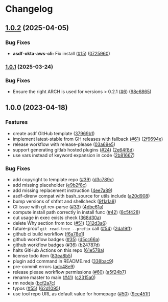# Changelog

## [1.0.2](https://github.com/bennythejudge/asdf-plugin-okta-aws-cli/compare/v1.0.1...v1.0.2) (2025-04-05)


### Bug Fixes

* **asdf-okta-aws-cli:** Fix install ([#15](https://github.com/bennythejudge/asdf-plugin-okta-aws-cli/issues/15)) ([0725960](https://github.com/bennythejudge/asdf-plugin-okta-aws-cli/commit/072596035a5a544dd4b55c2b0e321b0853bcc3d2))

### [1.0.1](https://www.github.com/bennythejudge/asdf-plugin-okta-aws-cli/compare/v1.0.0...v1.0.1) (2025-03-24)


### Bug Fixes

* Ensure the right ARCH is used for versions > 0.2.1 ([#6](https://www.github.com/bennythejudge/asdf-plugin-okta-aws-cli/issues/6)) ([98e6865](https://www.github.com/bennythejudge/asdf-plugin-okta-aws-cli/commit/98e68659331c07b96f6983ff2a4dc6ffb4d35927))

## 1.0.0 (2023-04-18)


### Features

* create asdf GitHub template ([37969b1](https://www.github.com/bennythejudge/asdf-plugin-okta-aws-cli/commit/37969b197bba95f2e7a6c7f84bd57fb24c7af9d9))
* implement latest-stable from GH releases with fallback ([#61](https://www.github.com/bennythejudge/asdf-plugin-okta-aws-cli/issues/61)) ([2f9694e](https://www.github.com/bennythejudge/asdf-plugin-okta-aws-cli/commit/2f9694e5753dd76accde9afdc3fdfb37fb20e22f))
* release workflow with release-please ([03a69e5](https://www.github.com/bennythejudge/asdf-plugin-okta-aws-cli/commit/03a69e58a8f3cfd8481deb08d094c5efc55316d9))
* support generating gitlab hosted plugins ([#24](https://www.github.com/bennythejudge/asdf-plugin-okta-aws-cli/issues/24)) ([2e64f8d](https://www.github.com/bennythejudge/asdf-plugin-okta-aws-cli/commit/2e64f8df0c007e0eeae0876312643963e3957f2a))
* use vars instead of keyword expansion in code ([2b81667](https://www.github.com/bennythejudge/asdf-plugin-okta-aws-cli/commit/2b81667111e890ca1d8e59b221c38b0cacbdcc82))


### Bug Fixes

* add copyright to template repo ([#39](https://www.github.com/bennythejudge/asdf-plugin-okta-aws-cli/issues/39)) ([d3c789c](https://www.github.com/bennythejudge/asdf-plugin-okta-aws-cli/commit/d3c789c0e6dad4fae401c98d885bb9781a42788d))
* add missing placeholder ([e9b2f8c](https://www.github.com/bennythejudge/asdf-plugin-okta-aws-cli/commit/e9b2f8c88dbec4730d0ad0ed49ebc50b49be2184))
* add missing replacement instruction ([4ee7a89](https://www.github.com/bennythejudge/asdf-plugin-okta-aws-cli/commit/4ee7a89596b81a4b34ae01097da3409454055dd2))
* asdf-direnv compat with bash_source for utils include ([a20d908](https://www.github.com/bennythejudge/asdf-plugin-okta-aws-cli/commit/a20d908d93f7810d7ab664c0fcffd9b6b4c07637))
* bump versions of shfmt and shellcheck ([9f1a1a8](https://www.github.com/bennythejudge/asdf-plugin-okta-aws-cli/commit/9f1a1a8db9ddbda1f39f933bd0e802c665f5ab5f))
* CI issue with git rev-parse ([#33](https://www.github.com/bennythejudge/asdf-plugin-okta-aws-cli/issues/33)) ([4dbe61a](https://www.github.com/bennythejudge/asdf-plugin-okta-aws-cli/commit/4dbe61aa8c829ead34d9dcec78f257ceb54d2478))
* compute install path correctly in install func ([#42](https://www.github.com/bennythejudge/asdf-plugin-okta-aws-cli/issues/42)) ([8c5f428](https://www.github.com/bennythejudge/asdf-plugin-okta-aws-cli/commit/8c5f4281c54bc9555a2cfdde069dd132d8607de3))
* cut usage in exec exists check ([368d30a](https://www.github.com/bennythejudge/asdf-plugin-okta-aws-cli/commit/368d30ae14d9782f4bb6a57cac7f7f1cd3e61965))
* delete Why section from toc ([#51](https://www.github.com/bennythejudge/asdf-plugin-okta-aws-cli/issues/51)) ([312d3a6](https://www.github.com/bennythejudge/asdf-plugin-okta-aws-cli/commit/312d3a6bd6877d24320db03d5e1b03dd689b847e))
* future-proof `git read-tree --prefix` call ([#54](https://www.github.com/bennythejudge/asdf-plugin-okta-aws-cli/issues/54)) ([2da19ff](https://www.github.com/bennythejudge/asdf-plugin-okta-aws-cli/commit/2da19ff1d11af309e6d05b44550b8f776de4de61))
* github ci build workflow ([f6a78e1](https://www.github.com/bennythejudge/asdf-plugin-okta-aws-cli/commit/f6a78e1a9ea21f05e7b9965525555be43faab442))
* github workflow badges ([#35](https://www.github.com/bennythejudge/asdf-plugin-okta-aws-cli/issues/35)) ([d5cc66a](https://www.github.com/bennythejudge/asdf-plugin-okta-aws-cli/commit/d5cc66a024f1cb9a709ead78d28d11f8ec8e43e3))
* github workflow badges ([#36](https://www.github.com/bennythejudge/asdf-plugin-okta-aws-cli/issues/36)) ([b24787d](https://www.github.com/bennythejudge/asdf-plugin-okta-aws-cli/commit/b24787de265ca797d54c55aa1d09c31dcd68c72f))
* halts GitHub Actions on this repo ([61e578a](https://www.github.com/bennythejudge/asdf-plugin-okta-aws-cli/commit/61e578aa2a8d089e389a1f3a6735268f08f0a5dc))
* license todo item ([83ea8b5](https://www.github.com/bennythejudge/asdf-plugin-okta-aws-cli/commit/83ea8b53cc4e51e7a23cae99b91b483331ef397a))
* plugin add command in README.md ([338bac9](https://www.github.com/bennythejudge/asdf-plugin-okta-aws-cli/commit/338bac9bc170b495c34f9a62bbc69f0c3f932cae))
* pre-commit errors ([adc48e9](https://www.github.com/bennythejudge/asdf-plugin-okta-aws-cli/commit/adc48e980307b19fab1c589094f20d7ef81c7cf9))
* release please workflow permissions ([#60](https://www.github.com/bennythejudge/asdf-plugin-okta-aws-cli/issues/60)) ([a5f24b7](https://www.github.com/bennythejudge/asdf-plugin-okta-aws-cli/commit/a5f24b707c016f0ac3eb03939dde5e8d8ebd746a))
* rename master to main ([#41](https://www.github.com/bennythejudge/asdf-plugin-okta-aws-cli/issues/41)) ([c2315a0](https://www.github.com/bennythejudge/asdf-plugin-okta-aws-cli/commit/c2315a0d2ddb7c6c2335dc06665ed32a9e4e369d))
* rm nodejs ([bcf2a7c](https://www.github.com/bennythejudge/asdf-plugin-okta-aws-cli/commit/bcf2a7c05a20712b5ff5c1e4fb6db7a9520f28b1))
* typos ([#55](https://www.github.com/bennythejudge/asdf-plugin-okta-aws-cli/issues/55)) ([62d1095](https://www.github.com/bennythejudge/asdf-plugin-okta-aws-cli/commit/62d1095fe929ef6808d171092c05f95628f0edd4))
* use tool repo URL as default value for homepage ([#50](https://www.github.com/bennythejudge/asdf-plugin-okta-aws-cli/issues/50)) ([9ce451f](https://www.github.com/bennythejudge/asdf-plugin-okta-aws-cli/commit/9ce451f3da5642692ea7d62ca9fff0f940d06c75))
